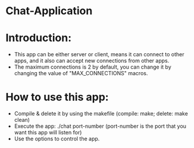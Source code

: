 # Chat-Application

# Introduction:
- This app can be either server or client, means it can connect to other apps, and it also can accept new connections from other apps.
- The maximum connections is 2 by default, you can change it by changing the value of "MAX_CONNECTIONS" macros.
  
# How to use this app:
- Compile & delete it by using the makefile (compile: make; delete: make clean)
- Execute the app:  ./chat port-number  (port-number is the port that you want this app will listen for)
- Use the options to control the app.

